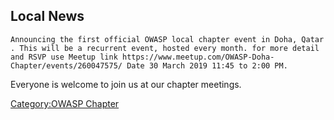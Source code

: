 ## Local News

`Announcing the first official OWASP local chapter event in Doha, Qatar. This will be a recurrent event, hosted every month. for more detail and RSVP use Meetup link https://www.meetup.com/OWASP-Doha-Chapter/events/260047575/ Date 30 March 2019 11:45 to 2:00 PM. `

Everyone is welcome to join us at our chapter meetings.

[Category:OWASP Chapter](Category:OWASP_Chapter "wikilink")